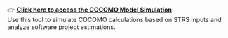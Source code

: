 👉 **[Click here to access the COCOMO Model Simulation](https://share.google/2xm2ayMisG6AKXjPz)**  
Use this tool to simulate COCOMO calculations based on STRS inputs and analyze software project estimations. 

